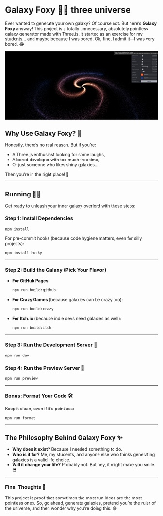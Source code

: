 # Galaxy Foxy 🌌🦊 three universe

Ever wanted to generate your own galaxy? Of course not. But here’s **Galaxy Foxy** anyway! This project is a totally unnecessary, absolutely pointless galaxy generator made with Three.js. It started as an exercise for my students... and maybe because I was bored. Ok, fine, I admit it—I was very bored. 😂

![Galaxy Foxy Screenshot](https://github.com/Tiger-Foxx/crazy-three-universe/blob/main/151555.png)

## Why Use Galaxy Foxy? 🤔

Honestly, there’s no real reason. But if you’re:
- A Three.js enthusiast looking for some laughs,
- A bored developer with too much free time,
- Or just someone who likes shiny galaxies...

Then you’re in the right place! 🎉

---

## Running 🏃‍♂️

Get ready to unleash your inner galaxy overlord with these steps:

### Step 1: Install Dependencies
```bash
npm install
```

For pre-commit hooks (because code hygiene matters, even for silly projects):
```bash
npm install husky
```

---

### Step 2: Build the Galaxy (Pick Your Flavor)
- **For GitHub Pages**:
  ```bash
  npm run build:github
  ```
- **For Crazy Games** (because galaxies can be crazy too):
  ```bash
  npm run build:crazy
  ```
- **For Itch.io** (because indie devs need galaxies as well):
  ```bash
  npm run build:itch
  ```

---

### Step 3: Run the Development Server 🚀
```bash
npm run dev
```

### Step 4: Run the Preview Server 🌠
```bash
npm run preview
```

---

### Bonus: Format Your Code 🛠️
Keep it clean, even if it’s pointless:
```bash
npm run format
```

---

## The Philosophy Behind Galaxy Foxy ✨

- **Why does it exist?** Because I needed something to do.
- **Who is it for?** Me, my students, and anyone else who thinks generating galaxies is a valid life choice.
- **Will it change your life?** Probably not. But hey, it might make you smile. 😎

---

### Final Thoughts 💭
This project is proof that sometimes the most fun ideas are the most pointless ones. So, go ahead, generate galaxies, pretend you’re the ruler of the universe, and then wonder why you’re doing this. 😅